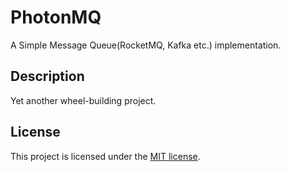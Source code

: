 # PhotonMQ

A Simple Message Queue(RocketMQ, Kafka etc.) implementation.

## Description

Yet another wheel-building project.

## License

This project is licensed under the [MIT license][license].

[license]: https://github.com/zhihuij/photonmq/main/LICENSE

